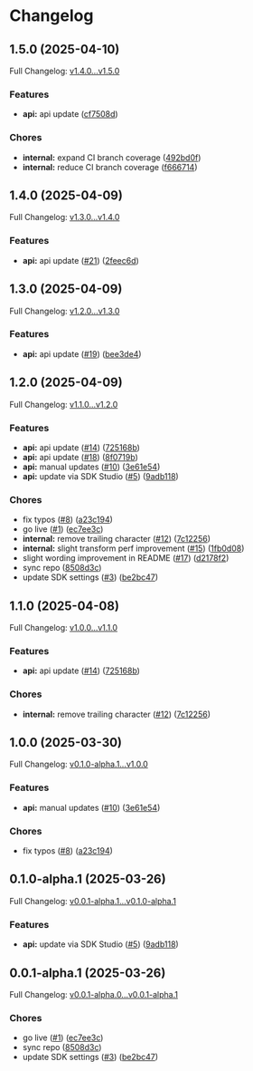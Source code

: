 # Changelog

## 1.5.0 (2025-04-10)

Full Changelog: [v1.4.0...v1.5.0](https://github.com/Svahnar/svahnar-python/compare/v1.4.0...v1.5.0)

### Features

* **api:** api update ([cf7508d](https://github.com/Svahnar/svahnar-python/commit/cf7508d01894f7eb8fc97c52d8cd183e191c49c5))


### Chores

* **internal:** expand CI branch coverage ([492bd0f](https://github.com/Svahnar/svahnar-python/commit/492bd0f1d969a16534e4cd2e379c5c9e75f73041))
* **internal:** reduce CI branch coverage ([f666714](https://github.com/Svahnar/svahnar-python/commit/f666714ba48db9151b5f6fac0fc55318219a1483))

## 1.4.0 (2025-04-09)

Full Changelog: [v1.3.0...v1.4.0](https://github.com/Svahnar/svahnar-python/compare/v1.3.0...v1.4.0)

### Features

* **api:** api update ([#21](https://github.com/Svahnar/svahnar-python/issues/21)) ([2feec6d](https://github.com/Svahnar/svahnar-python/commit/2feec6d5ce4cbba891f9bdd2d7bcbab4e9b41428))

## 1.3.0 (2025-04-09)

Full Changelog: [v1.2.0...v1.3.0](https://github.com/Svahnar/svahnar-python/compare/v1.2.0...v1.3.0)

### Features

* **api:** api update ([#19](https://github.com/Svahnar/svahnar-python/issues/19)) ([bee3de4](https://github.com/Svahnar/svahnar-python/commit/bee3de4b0b283b6f2c42b464f1a373def1c94822))

## 1.2.0 (2025-04-09)

Full Changelog: [v1.1.0...v1.2.0](https://github.com/Svahnar/svahnar-python/compare/v1.1.0...v1.2.0)

### Features

* **api:** api update ([#14](https://github.com/Svahnar/svahnar-python/issues/14)) ([725168b](https://github.com/Svahnar/svahnar-python/commit/725168ba76812111a3d9713a437cb84ec32928c4))
* **api:** api update ([#18](https://github.com/Svahnar/svahnar-python/issues/18)) ([8f0719b](https://github.com/Svahnar/svahnar-python/commit/8f0719b187e3170b69a5927035cfd45cb86edd8e))
* **api:** manual updates ([#10](https://github.com/Svahnar/svahnar-python/issues/10)) ([3e61e54](https://github.com/Svahnar/svahnar-python/commit/3e61e54fc866fc4e9e995020c193657261b040f0))
* **api:** update via SDK Studio ([#5](https://github.com/Svahnar/svahnar-python/issues/5)) ([9adb118](https://github.com/Svahnar/svahnar-python/commit/9adb118b93546daab171919e7e05fba56e7cfdcd))


### Chores

* fix typos ([#8](https://github.com/Svahnar/svahnar-python/issues/8)) ([a23c194](https://github.com/Svahnar/svahnar-python/commit/a23c194a27c3b1e0c63ed66cf3cc52b7d3f84b2a))
* go live ([#1](https://github.com/Svahnar/svahnar-python/issues/1)) ([ec7ee3c](https://github.com/Svahnar/svahnar-python/commit/ec7ee3cffa0c4f3c5175c311a88079c31b2a29a8))
* **internal:** remove trailing character ([#12](https://github.com/Svahnar/svahnar-python/issues/12)) ([7c12256](https://github.com/Svahnar/svahnar-python/commit/7c12256d67a176fb25f1f3d3f6e7923eeb65c077))
* **internal:** slight transform perf improvement ([#15](https://github.com/Svahnar/svahnar-python/issues/15)) ([1fb0d08](https://github.com/Svahnar/svahnar-python/commit/1fb0d0840818f980c70c7fe07f6b6130ae51f983))
* slight wording improvement in README ([#17](https://github.com/Svahnar/svahnar-python/issues/17)) ([d2178f2](https://github.com/Svahnar/svahnar-python/commit/d2178f220907a4faf582a06f809d0e6434639c94))
* sync repo ([8508d3c](https://github.com/Svahnar/svahnar-python/commit/8508d3cc6cff7e92695af5b35a08ea06eabd1e13))
* update SDK settings ([#3](https://github.com/Svahnar/svahnar-python/issues/3)) ([be2bc47](https://github.com/Svahnar/svahnar-python/commit/be2bc47c168157dca68cb92686fbafcc584d8f6a))

## 1.1.0 (2025-04-08)

Full Changelog: [v1.0.0...v1.1.0](https://github.com/Svahnar/svahnar-python/compare/v1.0.0...v1.1.0)

### Features

* **api:** api update ([#14](https://github.com/Svahnar/svahnar-python/issues/14)) ([725168b](https://github.com/Svahnar/svahnar-python/commit/725168ba76812111a3d9713a437cb84ec32928c4))


### Chores

* **internal:** remove trailing character ([#12](https://github.com/Svahnar/svahnar-python/issues/12)) ([7c12256](https://github.com/Svahnar/svahnar-python/commit/7c12256d67a176fb25f1f3d3f6e7923eeb65c077))

## 1.0.0 (2025-03-30)

Full Changelog: [v0.1.0-alpha.1...v1.0.0](https://github.com/Svahnar/svahnar-python/compare/v0.1.0-alpha.1...v1.0.0)

### Features

* **api:** manual updates ([#10](https://github.com/Svahnar/svahnar-python/issues/10)) ([3e61e54](https://github.com/Svahnar/svahnar-python/commit/3e61e54fc866fc4e9e995020c193657261b040f0))


### Chores

* fix typos ([#8](https://github.com/Svahnar/svahnar-python/issues/8)) ([a23c194](https://github.com/Svahnar/svahnar-python/commit/a23c194a27c3b1e0c63ed66cf3cc52b7d3f84b2a))

## 0.1.0-alpha.1 (2025-03-26)

Full Changelog: [v0.0.1-alpha.1...v0.1.0-alpha.1](https://github.com/Svahnar/svahnar-python/compare/v0.0.1-alpha.1...v0.1.0-alpha.1)

### Features

* **api:** update via SDK Studio ([#5](https://github.com/Svahnar/svahnar-python/issues/5)) ([9adb118](https://github.com/Svahnar/svahnar-python/commit/9adb118b93546daab171919e7e05fba56e7cfdcd))

## 0.0.1-alpha.1 (2025-03-26)

Full Changelog: [v0.0.1-alpha.0...v0.0.1-alpha.1](https://github.com/Svahnar/svahnar-python/compare/v0.0.1-alpha.0...v0.0.1-alpha.1)

### Chores

* go live ([#1](https://github.com/Svahnar/svahnar-python/issues/1)) ([ec7ee3c](https://github.com/Svahnar/svahnar-python/commit/ec7ee3cffa0c4f3c5175c311a88079c31b2a29a8))
* sync repo ([8508d3c](https://github.com/Svahnar/svahnar-python/commit/8508d3cc6cff7e92695af5b35a08ea06eabd1e13))
* update SDK settings ([#3](https://github.com/Svahnar/svahnar-python/issues/3)) ([be2bc47](https://github.com/Svahnar/svahnar-python/commit/be2bc47c168157dca68cb92686fbafcc584d8f6a))
